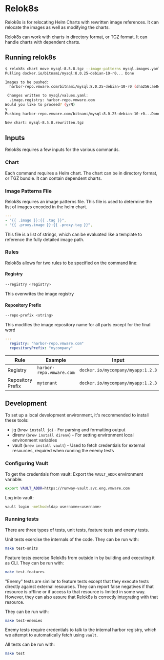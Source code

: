# Relok8s

Relok8s is for relocating Helm Charts with rewritten image references.
It can relocate the images as well as modifying the charts.

Relok8s can work with charts in directory format, or TGZ format. It can handle charts with dependent charts.

## Running relok8s

```bash
$ relok8s chart move mysql-8.5.8.tgz --image-patterns mysql.images.yaml --registry harbor-repo.vmware.com
Pulling docker.io/bitnami/mysql:8.0.25-debian-10-r0... Done

Images to be pushed:
  harbor-repo.vmware.com/bitnami/mysql:8.0.25-debian-10-r0 (sha256:ae8c4c719352a58abc99c866986ee11578bc43e90d794c6705f7b1eb12c7289e)

 Changes written to mysql/values.yaml:
  .image.registry: harbor-repo.vmware.com
Would you like to proceed? (y/N)
y
Pushing harbor-repo.vmware.com/bitnami/mysql:8.0.25-debian-10-r0...Done

New chart: mysql-8.5.8.rewritten.tgz
```

## Inputs

Relok8s requires a few inputs for the various commands.

### Chart

Each command requires a Helm chart.
The chart can be in directory format, or TGZ bundle.
It can contain dependent charts.

### Image Patterns File

Relok8s requires an image patterns file. This file is used to determine the list of images encoded in the helm chart.

```yaml
---
- "{{ .image }}:{{ .tag }}",
- "{{ .proxy.image }}:{{ .proxy.tag }}",
```

This file is a list of strings, which can be evaluated like a template to reference the fully detailed image path.

### Rules

Relok8s allows for two rules to be specified on the command line:


#### Registry
```bash
--registry <registry>
```
This overwrites the image registry

#### Repository Prefix
```bash
--repo-prefix <string>
```
This modifies the image repository name for all parts except for the final word

```yaml
---
  registry: "harbor-repo.vmware.com"
  repositoryPrefix: "mycompany"
```

Rule                | Example                   | Input                             | Output
------------------- | ------------------------- | --------------------------------- | -----------------------------------------------
Registry            | `harbor-repo.vmware.com`  | `docker.io/mycompany/myapp:1.2.3` | `harbor-repo.vmware.com/mycompany/myapp:1.2.3`
Repository Prefix   | `mytenant`                | `docker.io/mycompany/myapp:1.2.3` | `docker.io/mytenant/myapp:1.2.3`

## Development

To set up a local development environment, it's recommended to install these tools:

* jq (`brew install jq`) - For parsing and formatting output
* direnv (`brew install direnv`) - For setting environment local environment variables
* vault (`brew install vault`) - Used to fetch credentials for external resources, required when running the enemy tests

### Configuring Vault

To get the credentials from vault:
Export the `VAULT_ADDR` environment variable:

```bash
export VAULT_ADDR=https://runway-vault.svc.eng.vmware.com
```

Log into vault:
```bash
vault login -method=ldap username=<username>
```

### Running tests

There are three types of tests, unit tests, feature tests and enemy tests.

Unit tests exercise the internals of the code. They can be run with:

```bash
make test-units
```

Feature tests exercise Relok8s from outside in by building and executing it as CLI. They can be run with:

```bash
make test-features
```

"Enemy" tests are similar to feature tests except that they execute tests directly against external resources.
They can report false negatives if that resource is offline or if access to that resource is limited in some way.
However, they can also assure that Relok8s is correctly integrating with that resource.

They can be run with:

```bash
make test-enemies
```

Enemy tests require credentials to talk to the internal harbor registry, which we attempt to automatically fetch using `vault`.

All tests can be run with:

```bash
make test
```
